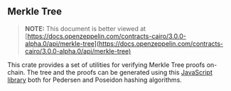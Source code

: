 ## Merkle Tree

> **NOTE:** This document is better viewed at [https://docs.openzeppelin.com/contracts-cairo/3.0.0-alpha.0/api/merkle-tree](https://docs.openzeppelin.com/contracts-cairo/3.0.0-alpha.0/api/merkle-tree)

This crate provides a set of utilities for verifying Merkle Tree proofs on-chain. The tree and the proofs can be
generated using this [JavaScript library](https://github.com/ericnordelo/strk-merkle-tree) both for Pedersen and Poseidon
hashing algorithms.
